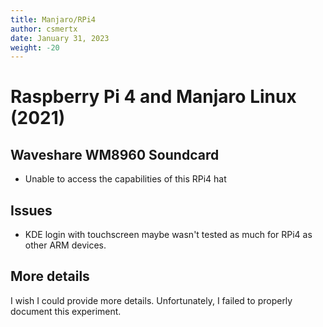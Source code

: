 ```yaml
---
title: Manjaro/RPi4
author: csmertx
date: January 31, 2023
weight: -20
---
```


# Raspberry Pi 4 and Manjaro Linux (2021)

## Waveshare WM8960 Soundcard

- Unable to access the capabilities of this RPi4 hat

## Issues

- KDE login with touchscreen maybe wasn't tested as much for RPi4 as other ARM devices.

## More details

I wish I could provide more details. Unfortunately, I failed to properly document this experiment.